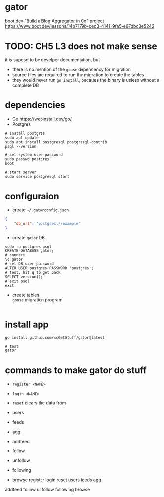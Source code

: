 # gator

boot.dev "Build a Blog Aggregator in Go" project  
https://www.boot.dev/lessons/14b7179b-ced3-4141-9fa5-e67dbc3e5242

# TODO: CH5 L3 does not make sense

it is suposd to be develper documentation, but

-   there is no mention of the `goose` depencency for migration
-   source files are required to run the migration to create the tables
-   they would never run `go install`, becaues the binary is usless without a complete DB

# dependencies

-   Go https://webinstall.dev/go/
-   Postgres

```shell
# install postgres
sudo apt update
sudo apt install postgresql postgresql-contrib
psql --version

# set system user password
sudo passwd postgres
boot

# start server
sudo service postgresql start
```

# configuraion

-   create `~/.gatorconfig.json`

```json
{
    "db_url": "postgres://example"
}
```

-   create `gator` DB

```shell
sudo -u postgres psql
CREATE DATABASE gator;
# connect
\c gator
# set DB user password
ALTER USER postgres PASSWORD 'postgres';
# test, hit q to get back
SELECT version();
# exit psql
exit
```

-   create tables  
    `goose` migration program

```shell

```

# install app

```shell
go install github.com/scGetStuff/gator@latest

# test
gator
```

# commands to make gator do stuff

-   `register <NAME>`
-   `login <NAME>`
-   `reset` clears the data from
-   users
-   feeds
-   agg

-   addfeed
-   follow
-   unfollow
-   following
-   browse
    register
    login
    reset
    users
    feeds
    agg

addfeed
follow
unfollow
following
browse
